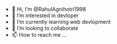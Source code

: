 - 👋 Hi, I’m @RahulAgnihotri1998
- 👀 I’m interested in devloper
- 🌱 I’m currently learning web devlopment
- 💞️ I’m looking to collaborate 
- 📫 How to reach me ...

<!---
RahulAgnihotri1998/RahulAgnihotri1998 is a ✨ special ✨ repository because its `README.md` (this file) appears on your GitHub profile.
You can click the Preview link to take a look at your changes.
--->
